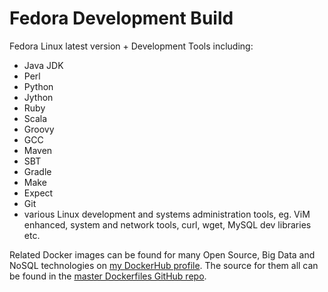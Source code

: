 # Fedora Development Build

Fedora Linux latest version + Development Tools including:

* Java JDK
* Perl
* Python
* Jython
* Ruby
* Scala
* Groovy
* GCC
* Maven
* SBT
* Gradle
* Make
* Expect
* Git
* various Linux development and systems administration tools, eg. ViM enhanced, system and network tools, curl, wget, MySQL dev libraries etc.

Related Docker images can be found for many Open Source, Big Data and NoSQL technologies on [my DockerHub profile](https://hub.docker.com/r/nholuongut).
The source for them all can be found in the [master Dockerfiles GitHub repo](https://github.com/nholuongut/Dockerfiles/).

